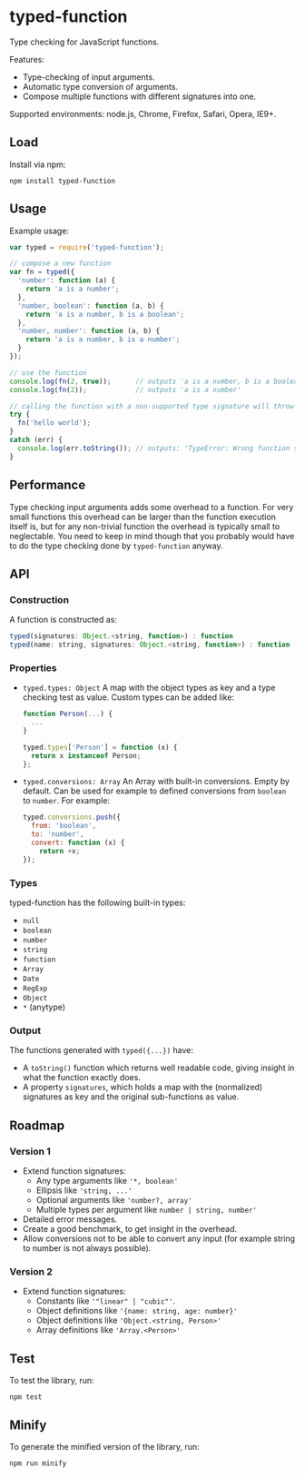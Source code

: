 typed-function
=================

Type checking for JavaScript functions.

Features:

- Type-checking of input arguments.
- Automatic type conversion of arguments.
- Compose multiple functions with different signatures into one.

Supported environments: node.js, Chrome, Firefox, Safari, Opera, IE9+.

## Load

Install via npm:

    npm install typed-function


## Usage

Example usage:

```js
var typed = require('typed-function');

// compose a new function
var fn = typed({
  'number': function (a) {
    return 'a is a number';
  },
  'number, boolean': function (a, b) {
    return 'a is a number, b is a boolean';
  },
  'number, number': function (a, b) {
    return 'a is a number, b is a number';
  }
});

// use the function
console.log(fn(2, true));      // outputs 'a is a number, b is a boolean'
console.log(fn(2));            // outputs 'a is a number'

// calling the function with a non-supported type signature will throw an error
try {
  fn('hello world');
}
catch (err) {
  console.log(err.toString()); // outputs: 'TypeError: Wrong function signature'
}
```


## Performance

Type checking input arguments adds some overhead to a function. For very small
functions this overhead can be larger than the function execution itself is, 
but for any non-trivial function the overhead is typically small to neglectable.
You need to keep in mind though that you probably would have to do the type
checking done by `typed-function` anyway.


## API

### Construction

A function is constructed as:

```js
typed(signatures: Object.<string, function>) : function
typed(name: string, signatures: Object.<string, function>) : function
```

### Properties

- `typed.types: Object`
  A map with the object types as key and a type checking test as value.
  Custom types can be added like:

  ```js
  function Person(...) {
    ...
  }

  typed.types['Person'] = function (x) {
    return x instanceof Person;
  };
  ```

- `typed.conversions: Array`
  An Array with built-in conversions. Empty by default. Can be used for example 
  to defined conversions from `boolean` to `number`. For example:

  ```js
  typed.conversions.push({
    from: 'boolean',
    to: 'number',
    convert: function (x) {
      return +x;
  });
  ```

### Types

typed-function has the following built-in types:

- `null`
- `boolean`
- `number`
- `string`
- `function`
- `Array`
- `Date`
- `RegExp`
- `Object`
- `*` (anytype)


### Output

The functions generated with `typed({...})` have:

- A `toString()` function which returns well readable code, giving insight in
  what the function exactly does.
- A property `signatures`, which holds a map with the (normalized)
  signatures as key and the original sub-functions as value.


## Roadmap

### Version 1

- Extend function signatures:
  - Any type arguments like `'*, boolean'`
  - Ellipsis like `'string, ...'`
  - Optional arguments like `'number?, array'`
  - Multiple types per argument like `number | string, number'`
- Detailed error messages.
- Create a good benchmark, to get insight in the overhead.
- Allow conversions not to be able to convert any input (for example string to
  number is not always possible).

### Version 2

- Extend function signatures:
  - Constants like `'"linear" | "cubic"'`.
  - Object definitions like `'{name: string, age: number}'`
  - Object definitions like `'Object.<string, Person>'`
  - Array definitions like `'Array.<Person>'`

## Test

To test the library, run:

    npm test


## Minify

To generate the minified version of the library, run:

    npm run minify
